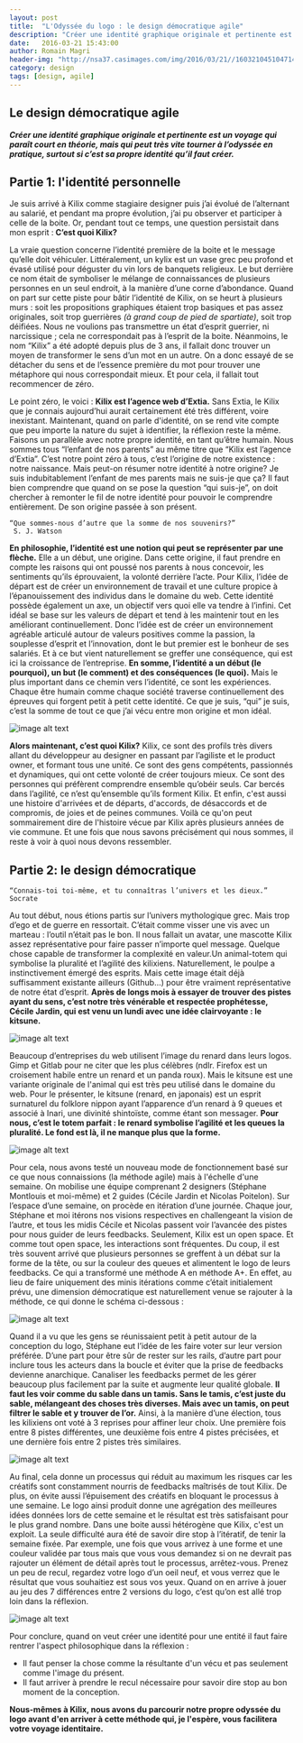 ```yaml
---
layout: post
title:  "L'Odyssée du logo : le design démocratique agile"
description: "Créer une identité graphique originale et pertinente est un voyage qui paraît court en théorie, mais qui peut très vite tourner à l’odyssée en pratique, surtout si c’est sa propre identité qu’il faut créer."
date:   2016-03-21 15:43:00
author: Romain Magri
header-img: "http://nsa37.casimages.com/img/2016/03/21//160321045104714325.jpg"
category: design
tags: [design, agile]
---
```


Le design démocratique agile
--------------------------



<b><i>Créer une identité graphique originale et pertinente est un voyage qui paraît court en théorie, mais qui peut très vite tourner à l’odyssée en pratique, surtout si c’est sa propre identité qu’il faut créer.</i></b>

<!--more-->



Partie 1: l'identité personnelle
--------------------------


Je suis arrivé à Kilix comme stagiaire designer puis j’ai évolué de l’alternant au salarié, et pendant ma propre évolution, j’ai pu observer et participer à celle de la boite. Or, pendant tout ce temps, une question persistait dans mon esprit :<b> C’est quoi Kilix?</b>

La vraie question concerne l’identité première de la boite et le message qu’elle doit véhiculer. Littéralement, un kylix est un vase grec peu profond et évasé utilisé pour déguster du​ ​vin lors de​ ​banquets religieux. Le but derrière ce nom était de symboliser le mélange de connaissances de plusieurs personnes en un seul endroit, à la manière d’une corne d’abondance. Quand on part sur cette piste pour bâtir l’identité de Kilix, on se heurt à plusieurs murs : soit les propositions graphiques étaient trop basiques et pas assez originales, soit trop guerrières <i>(à grand coup de pied de spartiate)</i>, soit trop déifiées. Nous ne voulions pas transmettre un état d’esprit guerrier, ni narcissique ; cela ne correspondait pas à l’esprit de la boite. Néanmoins, le nom “Kilix” a été adopté depuis plus de 3 ans, il fallait donc trouver un moyen de transformer le sens d’un mot en un autre. On a donc essayé de se détacher du sens et de l’essence première du mot pour trouver une métaphore qui nous correspondait mieux. Et pour cela, il fallait tout recommencer de zéro.

Le point zéro, le voici : <b>Kilix est l’agence web d’Extia.</b> Sans Extia, le Kilix que je connais aujourd’hui aurait certainement été très différent, voire inexistant. Maintenant, quand on parle d'identité, on se rend vite compte que peu importe la nature du sujet à identifier, la réflexion reste la même. Faisons un parallèle avec notre propre identité, en tant qu’être humain. Nous sommes tous “l’enfant de nos parents” au même titre que “Kilix est l’agence d’Extia”. C’est notre point zéro à tous, c’est l’origine de notre existence : notre naissance. Mais peut-­on résumer notre identité à notre origine? Je suis indubitablement l’enfant de mes parents mais ne suis-­je que ça? Il faut bien comprendre que quand on se pose la question “qui suis-­je”, on doit chercher à remonter le fil de notre identité pour pouvoir le comprendre entièrement. De son origine passée à son présent.

~~~
“Que sommes-nous d’autre que la somme de nos souvenirs?”
 S. J. Watson
~~~

**En philosophie, l’identité est une notion qui peut se représenter par une flèche.** Elle a un début, une origine. Dans cette origine, il faut prendre en compte les raisons qui ont poussé nos parents à nous concevoir, les sentiments qu’ils éprouvaient, la volonté derrière l’acte. Pour Kilix, l’idée de départ est de créer un environnement de travail et une culture propice à l’épanouissement des individus dans le domaine du web. Cette identité possède également un axe, un objectif vers quoi elle va tendre à l’infini. ​Cet idéal se base sur les valeurs de départ et tend à les maintenir tout en les améliorant continuellement.​ Donc l’idée est de créer un environnement agréable articulé autour de valeurs positives comme la passion, la souplesse d’esprit et l’innovation, dont le but premier est le bonheur de ses salariés. Et à ce but vient naturellement se greffer une conséquence, qui est ici la croissance de l’entreprise. ​**En somme, l’identité a un début (le pourquoi), un but (le comment) et des conséquences (le quoi).**​ Mais le plus important dans ce chemin vers l’identité, ce sont les expériences. Chaque être humain comme chaque société traverse continuellement des épreuves qui forgent petit à petit cette identité. Ce que je suis, “qui” je suis, c’est la somme de tout ce que j’ai vécu entre mon origine et mon idéal.

![image alt text](http://nsa37.casimages.com/img/2016/03/21//160321041658133898.png)

**Alors maintenant, c’est quoi Kilix?** Kilix, ce sont des profils très divers allant du développeur au designer en passant par l’agiliste et le product owner, et formant tous une unité. Ce sont des gens compétents, passionnés et dynamiques, qui ont cette volonté de créer toujours mieux. Ce sont des personnes qui préfèrent comprendre ensemble qu’obéir seuls. Car bercés dans l’agilité, ce n’est qu’ensemble qu’ils forment Kilix. Et enfin, c'est aussi une histoire d'arrivées et de départs, d'accords, de désaccords et de compromis, de joies et de peines communes. Voilà ce qu'on peut sommairement dire de l'histoire vécue par Kilix après plusieurs années de vie commune. Et une fois que nous savons précisément qui nous sommes, il reste à voir à quoi nous devons ressembler.



**Partie 2: le design démocratique**
-------------------

~~~
“Connais-toi toi-même, et tu connaîtras l’univers et les dieux.”
Socrate
~~~

Au tout début, nous étions partis sur l’univers mythologique grec. Mais trop d’ego et de guerre en ressortait. C’était comme visser une vis avec un marteau : l’outil n’était pas le bon. Il nous fallait un avatar, une mascotte Kilix assez représentative pour faire passer n’importe quel message. ​Quelque chose capable de transformer la complexité en valeur. ​Un animal-totem qui symbolise la pluralité et l’agilité des kilixiens. Naturellement, le poulpe a instinctivement émergé des esprits. Mais cette image était déjà suffisamment existante ailleurs (Github...) pour être vraiment représentative de notre état d’esprit. **Après de longs mois à essayer de trouver des pistes ayant du sens, c’est notre très vénérable et respectée prophétesse, Cécile Jardin, qui est venu un lundi avec une idée clairvoyante : le kitsune.**

![image alt text](http://nsa37.casimages.com/img/2016/03/21//160321041738943909.png)

Beaucoup d’entreprises du web utilisent l’image du renard dans leurs logos. Gimp et Gitlab pour ne citer que les plus célèbres (ndlr. Firefox est un croisement habile entre un renard et un panda roux). Mais le kitsune est une variante originale de l'animal qui est très peu utilisé dans le domaine du web. Pour le présenter, le kitsune (​renard​, en japonais) est un esprit surnaturel du folklore nippon ayant l’apparence d’un renard à 9 queues et associé à Inari, une divinité shintoïste, comme étant son messager. **Pour nous, c’est le totem parfait :​ le renard symbolise l’agilité et les queues la pluralité.​ Le fond est là, il ne manque plus que la forme.**
 
![image alt text](http://nsa38.casimages.com/img/2016/03/21//160321041822847782.png)

Pour cela, nous avons testé un nouveau mode de fonctionnement basé sur ce que nous connaissions (la méthode agile) mais à l'échelle d'une semaine. On mobilise une équipe comprenant 2 designers (Stéphane Montlouis et moi­-même) et 2 guides (Cécile Jardin et Nicolas Poitelon). Sur l’espace d’une semaine, on procède en itération d’une journée. Chaque jour, Stéphane et moi itérons nos visions respectives en challengeant la vision de l’autre, et tous les midis Cécile et Nicolas passent voir l’avancée des pistes pour nous guider de leurs feedbacks. Seulement, Kilix est un open­ space. Et comme tout open­ space, les interactions sont fréquentes. Du coup, il est très souvent arrivé que plusieurs personnes se greffent à un débat sur la forme de la tête, ou sur la couleur des queues et alimentent le logo de leurs feedbacks. Ce qui a transformé une méthode A en méthode A+. En effet, au lieu de faire uniquement des minis itérations comme c’était initialement prévu, une dimension démocratique est naturellement venue se rajouter à la méthode, ce qui donne le schéma ci­-dessous :

![image alt text](http://nsa38.casimages.com/img/2016/03/21//160321041911945515.jpg)

Quand il a vu que les gens se réunissaient petit à petit autour de la conception du logo, Stéphane eut l’idée de les faire voter sur leur version préférée. D’une part pour être sûr de rester sur les rails, d’autre part pour inclure tous les acteurs dans la boucle et éviter que la prise de feedbacks devienne anarchique. Canaliser les feedbacks permet de les gérer beaucoup plus facilement par la suite et augmente leur qualité globale. **Il faut les voir comme du sable dans un tamis. Sans le tamis, c’est juste du sable, mélangeant des choses très diverses. Mais avec un tamis, on peut filtrer le sable et y trouver de l’or.** Ainsi, à la manière d’une élection, tous les kilixiens ont voté à 3 reprises pour affiner leur choix. Une première fois entre 8 pistes différentes, une deuxième fois entre 4 pistes précisées, et une dernière fois entre 2 pistes très similaires.

![image alt text](http://nsa37.casimages.com/img/2016/03/21//160321041954716305.png)

Au final, cela donne un processus qui réduit au maximum les risques car les créatifs sont constamment nourris de feedbacks maîtrisés de tout Kilix. De plus, on évite aussi l’épuisement des créatifs en bloquant le processus à une semaine. Le logo ainsi produit donne une agrégation des meilleures idées données lors de cette semaine et le résultat est très satisfaisant pour le plus grand nombre. Dans une boite aussi hétérogène que Kilix, c'est un exploit. La seule difficulté aura été de savoir dire stop à l’itératif, de tenir la semaine fixée. Par exemple, une fois que vous arrivez à une forme et une couleur validée par tous mais que vous vous demandez si on ne devrait pas rajouter un élément de détail après tout le processus, arrêtez-­vous. Prenez un peu de recul, regardez votre logo d’un oeil neuf, et vous verrez que le résultat que vous souhaitiez est sous vos yeux. Quand on en arrive à jouer au jeu des 7 différences entre 2 versions du logo, c’est qu’on est allé trop loin dans la réflexion.

![image alt text](http://nsa37.casimages.com/img/2016/03/21//160321042033305711.png)

Pour conclure, quand on veut créer une identité pour une entité il faut faire rentrer l'aspect philosophique dans la réflexion :
* Il faut penser la chose comme la résultante d'un vécu et pas seulement comme l'image du présent.
* Il faut arriver à prendre le recul nécessaire pour savoir dire stop au bon moment de la conception.

<b>Nous-mêmes à Kilix, nous avons du parcourir notre propre odyssée du logo avant d'en arriver à cette méthode qui, je l'espère, vous facilitera votre voyage identitaire.</b>
